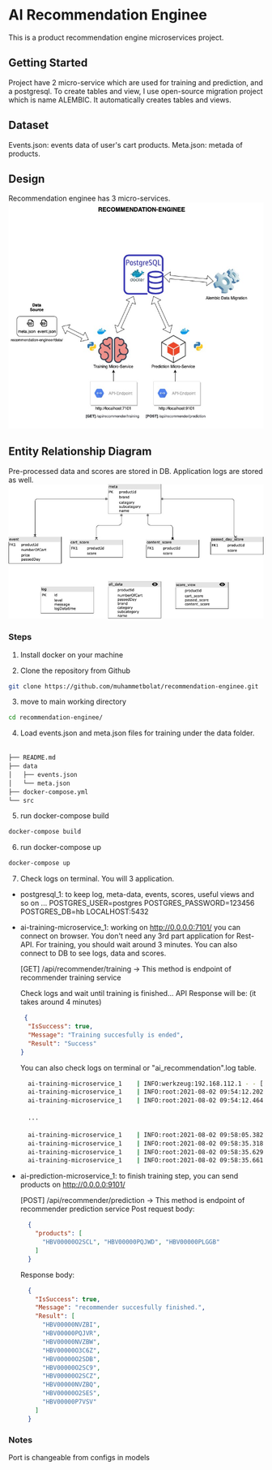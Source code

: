 # AI Recommendation Enginee

This is a product recommendation engine microservices project.

## Getting Started
Project have 2 micro-service which are used for training and prediction, and a postgresql. To create tables and view, I use open-source migration project which is name ALEMBIC. It automatically creates tables and views.

## Dataset
Events.json: events data of user's cart products.
Meta.json: metada of products.

## Design
Recommendation enginee has 3 micro-services. 
![header image](https://github.com/muhammetbolat/recommendation-enginee/blob/main/documents/design.jpg)

## Entity Relationship Diagram
Pre-processed data and scores are stored in DB. Application logs are stored as well.
![header image](https://github.com/muhammetbolat/recommendation-enginee/blob/main/documents/Entity_Relationship_Diagram.jpg)

### Steps
1. Install docker on your machine

2. Clone the repository from Github

```bash
git clone https://github.com/muhammetbolat/recommendation-enginee.git
```

3. move to main working directory

```bash
cd recommendation-enginee/
```
4. Load events.json and meta.json files for training under the data folder.
```bash

├── README.md
├── data
│   ├── events.json
│   └── meta.json
├── docker-compose.yml
└── src
```

5. run docker-compose build 
```bash
docker-compose build
```

6. run docker-compose up
```bash
docker-compose up
```

7. Check logs on terminal. You will 3 application.
- postgresql_1: to keep log, meta-data, events, scores, useful views and so on ...
    POSTGRES_USER=postgres
    POSTGRES_PASSWORD=123456
    POSTGRES_DB=hb
    LOCALHOST:5432

- ai-training-microservice_1: working on http://0.0.0.0:7101/ you can connect on browser. You don't need any 3rd part application for Rest-API.
  For training, you should wait around 3 minutes. You can also connect to DB to see logs, data and scores. 

  [GET] /api/recommender/training -> This method is endpoint of recommender training service

  Check logs and wait until training is finished...
  API Response will be: (it takes around 4 minutes)
    ```json
     {
      "IsSuccess": true,
      "Message": "Training succesfully is ended",
      "Result": "Success"
    }
    ```
  You can also check logs on terminal or "ai_recommendation".log table.

  ```bash
    ai-training-microservice_1    | INFO:werkzeug:192.168.112.1 - - [02/Aug/2021 09:54:07] "GET /swagger.json HTTP/1.1" 200 -
    ai-training-microservice_1    | INFO:root:2021-08-02 09:54:12.202 - INFO - Recommender training is started.
    ai-training-microservice_1    | INFO:root:2021-08-02 09:54:12.464 - INFO - 10236 # of meta data is read from the source.

    ...

    ai-training-microservice_1    | INFO:root:2021-08-02 09:58:05.382 - INFO - 10235 # of content score data is mapped to object.
    ai-training-microservice_1    | INFO:root:2021-08-02 09:58:35.318 - INFO - 10235 # of content scores are saved/updated in DB.
    ai-training-microservice_1    | INFO:root:2021-08-02 09:58:35.629 - INFO - Content based recommender training is finished.
    ai-training-microservice_1    | INFO:root:2021-08-02 09:58:35.661 - INFO - Recommender training is finished. You can use API :)
  ```



- ai-prediction-microservice_1: to finish training step, you can send products on http://0.0.0.0:9101/

  [POST] /api/recommender/prediction -> This method is endpoint of recommender prediction service
    Post request body: 

    ```json
      {
        "products": [
          "HBV00000O2SCL", "HBV00000PQJWD", "HBV00000PLGGB"
        ]
      }
    ```

    Response body:
    ```json
      {
        "IsSuccess": true,
        "Message": "recommender succesfully finished.",
        "Result": [
          "HBV00000NVZBI",
          "HBV00000PQJVR",
          "HBV00000NVZBW",
          "HBV00000O3C6Z",
          "HBV00000O2SDB",
          "HBV00000O2SC9",
          "HBV00000O2SCZ",
          "HBV00000NVZBQ",
          "HBV00000O2SES",
          "HBV00000P7VSV"
        ]
      }
    ```
  

### Notes
Port is changeable from configs in models
